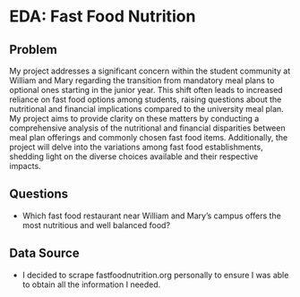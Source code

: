 # EDA: Fast Food Nutrition

## Problem
My project addresses a significant concern within the student community at William and Mary regarding the transition from mandatory meal plans to optional ones starting in the junior year. This shift often leads to increased reliance on fast food options among students, raising questions about the nutritional and financial implications compared to the university meal plan. My project aims to provide clarity on these matters by conducting a comprehensive analysis of the nutritional and financial disparities between meal plan offerings and commonly chosen fast food items. Additionally, the project will delve into the variations among fast food establishments, shedding light on the diverse choices available and their respective impacts.

## Questions
- Which fast food restaurant near William and Mary’s campus offers the most nutritious and well balanced food?

## Data Source
-  I decided to scrape fastfoodnutrition.org personally to ensure I was able to obtain all the information I needed.

